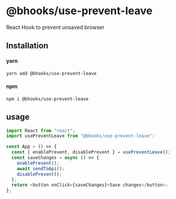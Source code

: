# @bhooks/use-prevent-leave

React Hook to prevent unsaved browser

## Installation

#### yarn

`yarn add @bhooks/use-prevent-leave`

#### npm

`npm i @bhooks/use-prevent-leave`

## usage

```js
import React from "react";
import usePreventLeave from "@bhooks/use-prevent-leave";

const App = () => {
  const { enablePrevent, disablePrevent } = usePreventLeave();
  const saveChanges = async () => {
    enablePrevent();
    await sendToApi();
    disablePrevent();
  };
  return <button onClick={saveChanges}>Save changes</button>;
};
```
